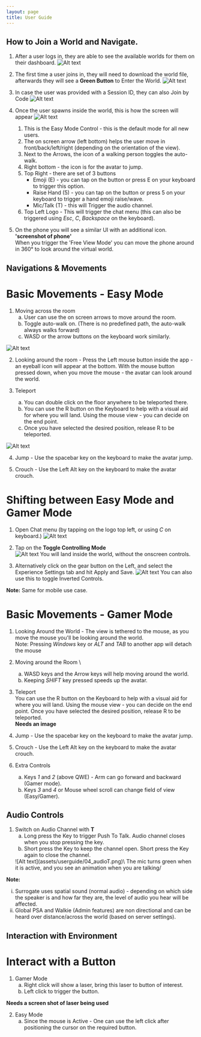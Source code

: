 ```yaml
---
layout: page
title: User Guide
---
```


How to Join a World and Navigate.
------

1.  After a user logs in, they are able to see the available worlds for them on their dashboard.
![Alt text](assets/login/03_dashboard.png)

2.  The first time a user joins in, they will need to download the world file, afterwards they will see a **Green Button** to Enter the World.
![Alt text](assets/login/04_dashboard2.png)

3.  In case the user was provided with a Session ID, they can also Join by Code
![Alt text](assets/login/05_joinbycode.png)

4.  Once the user spawns inside the world, this is how the screen will appear
![Alt text](assets/login/06_easymode.png)

    1.  This is the Easy Mode Control - this is the default mode for all new users. 
    2.  The on screen arrow (left bottom) helps the user move in front/back/left/right (depending on the orientation of the view). 
    3.  Next to the Arrows, the icon of a walking person toggles the auto-walk. 
    4.  Right bottom - the icon is for the avatar to jump.
    5.  Top Right - there are set of 3 buttons
          *  Emoji (E) - you can tap on the button or press E on your keyboard to trigger this option. 
          *  Raise Hand (5) - you can tap on the button or press 5 on your keyboard to trigger a hand emoji raise/wave. 
          *  Mic/Talk (T) - this will Trigger the audio channel.
    6.  Top Left Logo - This will trigger the chat menu (this can also be triggered using *Esc*, *C*, *Backspace* on the keyboard).

5.  On the phone you will see a similar UI with an additional icon.\
**'screenshot of phone'**\
When you trigger the 'Free View Mode' you can move the phone around in 360&deg; to look around the virtual world.



Navigations & Movements
------

Basic Movements - Easy Mode
======

1.  Moving across the room 
    <ol type="a">
        <li>User can use the on screen arrows to move around the room.</li>
        <li> Toggle auto-walk on. (There is no predefined path, the auto-walk always walks forward)</li>
        <li>WASD or the arrow buttons on the keyboard work similarly.</li>
    </ol>
![Alt text](assets/userguide/01_easy_see.png)    

2.  Looking around the room - Press the Left mouse button inside the app - an eyeball icon will appear at the bottom. With the mouse button pressed down, when you move the mouse - the avatar can look around the world. 

3.  Teleport
    <ol type="a">
        <li>You can double click on the floor anywhere to be teleported there.</li>
        <li>You can use the R button on the Keyboard to help with a visual aid for where you will land. Using the mouse view - you can decide on the end point.</li>
        <li>Once you have selected the desired position, release R to be teleported.</li>
    </ol>
![Alt text](assets/userguide/02_easy_teleport.png)

4.  Jump - Use the spacebar key on the keyboard to make the avatar jump.

5.  Crouch - Use the Left Alt key on the keyboard to make the avatar crouch.


Shifting between Easy Mode and Gamer Mode
======

1.  Open Chat menu (by tapping on the logo top left, or using *C* on keyboard.)
![Alt text](assets/userguide/03_easy2gamer01.png)

2.  Tap on the **Toggle Controlling Mode** \
![Alt text](assets/userguide/03_easy2gamer03.png)
You will land inside the world, without the onscreen controls.

3.  Alternatively click on the gear button on the Left, and select the Experience Settings tab and hit Apply and Save.
![Alt text](assets/userguide/03_easy2gamer02.png)
 You can also use this to toggle Inverted Controls.

**Note:** Same for mobile use case. 


Basic Movements - Gamer Mode
======

1.  Looking Around the World - The view is tethered to the mouse, as you move the mouse you'll be looking around the world.\
    Note: Pressing *Windows* key or *ALT* and *TAB* to another app will detach the mouse


2.  Moving around the Room \
    <ol type="a">
        <li>WASD keys and the Arrow keys will help moving around the world.</li>
        <li>Keeping <i>SHIFT</i> key pressed speeds up the avatar. </li>
    </ol>
3.  Teleport \
    You can use the R button on the Keyboard to help with a visual aid for where you will land. Using the mouse view - you can decide on the end point. Once you have selected the desired position, release R to be teleported.\
    **Needs an image**

4.  Jump - Use the spacebar key on the keyboard to make the avatar jump.

5.  Crouch - Use the Left Alt key on the keyboard to make the avatar crouch.

6.  Extra Controls
    <ol type="a">
        <li>Keys <i>1</i> and <i>2</i> (above QWE) - Arm can go forward and backward (Gamer mode).</li>
        <li>Keys <i>3</i> and <i>4</i> or Mouse wheel scroll can change field of view  (Easy/Gamer).</li>
    </ol>


Audio Controls
------

1.  Switch on Audio Channel with **T**
    <ol type="a">
        <li>Long press the Key to trigger Push To Talk. Audio channel closes when you stop pressing the key.</li>
        <li>Short press the Key to keep the channel open. Short press the Key again to close the channel.</li>
    </ol>
    ![Alt text](assets/userguide/04_audioT.png)\
    The mic turns green when it is active, and you see an animation when you are talking/

**Note:** 
<ol type="i">
    <li>Surrogate uses spatial sound (normal audio) - depending on which side the speaker is and how far they are, the level of audio you hear will be affected.</li>
    <li>Global PSA and Walkie (Admin features) are non directional and can be heard over distance/across the world (based on server settings).</li>
</ol>

Interaction with Environment
------

Interact with a Button
======
1. Gamer Mode
    <ol type="a">
    <li>Right click will show a laser, bring this laser to button of interest.</li>
    <li>Left click to trigger the button.</li>
    </ol>

**Needs a screen shot of laser being used** 

2. Easy Mode
    <ol type="a">
    <li>Since the mouse is Active - One can use the left click after positioning the cursor on the required button.</li>
    </ol>